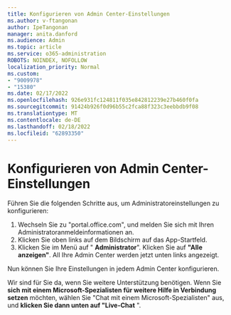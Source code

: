 ```yaml
---
title: Konfigurieren von Admin Center-Einstellungen
ms.author: v-ftangonan
author: IpeTangonan
manager: anita.danford
ms.audience: Admin
ms.topic: article
ms.service: o365-administration
ROBOTS: NOINDEX, NOFOLLOW
localization_priority: Normal
ms.custom:
- "9009978"
- "15380"
ms.date: 02/17/2022
ms.openlocfilehash: 926e931fc124811f035e842812239e27b460f0fa
ms.sourcegitcommit: 91424b926f0d96b55c2fca88f323c3eebbdb9f08
ms.translationtype: MT
ms.contentlocale: de-DE
ms.lasthandoff: 02/18/2022
ms.locfileid: "62893350"
---
```

# <a name="configure-admin-center-settings"></a>Konfigurieren von Admin Center-Einstellungen

Führen Sie die folgenden Schritte aus, um Administratoreinstellungen zu konfigurieren:

1. Wechseln Sie zu "portal.office.com", und melden Sie sich mit Ihren Administratoranmeldeinformationen an.
2. Klicken Sie oben links auf dem Bildschirm auf das App-Startfeld.
3. Klicken Sie im Menü auf " **Administrator**". Klicken Sie auf **"Alle anzeigen"**. All Ihre Admin Center werden jetzt unten links angezeigt.

Nun können Sie Ihre Einstellungen in jedem Admin Center konfigurieren.

Wir sind für Sie da, wenn Sie weitere Unterstützung benötigen. Wenn Sie **sich mit einem Microsoft-Spezialisten für weitere Hilfe in Verbindung setzen** möchten, wählen Sie "Chat mit einem Microsoft-Spezialisten" aus, und **klicken Sie dann unten auf "Live-Chat** ".
